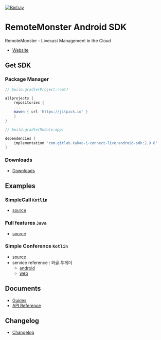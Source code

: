 [![Bintray](https://img.shields.io/bintray/v/remotemonster/maven/remotemonster-sdk.svg)](https://bintray.com/remotemonster/maven/remotemonster-sdk)

# RemoteMonster Android SDK

RemoteMonster - Livecast Management in the Cloud
* [Website](https://remotemonster.com)


## Get SDK

### Package Manager
```project:build.gradle
// build.gradle(Project:root)

allprojects {
    repositories {
    ...
	maven { url 'https://jitpack.io' }
    }
}
```

```module:build.gradle
// build.gradle(Module:app)

dependencies {
    implementation 'com.gitlab.kakao-i-connect-live:android-sdk:2.9.8'
}
```

### Downloads
* [Downloads](https://github.com/RemoteMonster/android-sdk/releases/)


## Examples

### SimpleCall `Kotlin`
* [source](https://github.com/RemoteMonster/android-sdk/tree/master/examples/SimpleCall)

### Full features `Java`
* [source](https://github.com/RemoteMonster/android-sdk/tree/master/examples/full/)

### Simple Conference `Kotlin`
* [source](https://github.com/RemoteMonster/android-sdk/tree/master/examples/SimpleConference)
* service reference : 와글 투게더
    * [android](https://play.google.com/store/apps/details?id=com.remotemonster.waggletogether)
    * [web](https://waggle.live/)

## Documents

* [Guides](https://docs.remotemonster.com/)
* [API Reference](https://remotemonster.github.io/android-sdk/)



## Changelog
* [Changelog](https://github.com/RemoteMonster/android-sdk/blob/master/CHANGELOG.md)
